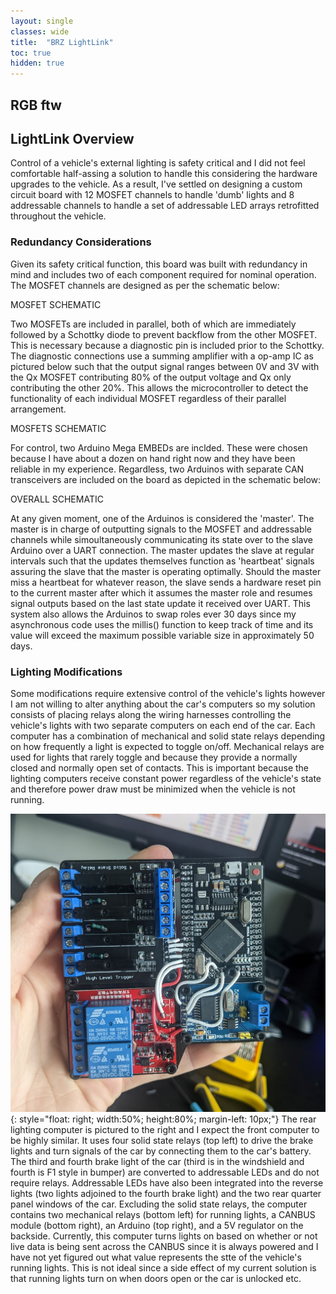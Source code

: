 ```yaml
---
layout: single
classes: wide
title:  "BRZ LightLink"
toc: true
hidden: true
---
```


## RGB ftw



## LightLink Overview

Control of a vehicle's external lighting is safety critical and I did not feel comfortable half-assing a solution to handle this considering the hardware upgrades to the vehicle. As a result, I've settled on designing a custom circuit board with 12 MOSFET channels to handle 'dumb' lights and 8 addressable channels to handle a set of addressable LED arrays retrofitted throughout the vehicle. 

### Redundancy Considerations

Given its safety critical function, this board was built with redundancy in mind and includes two of each component required for nominal operation. The MOSFET channels are designed as per the schematic below:

MOSFET SCHEMATIC

Two MOSFETs are included in parallel, both of which are immediately followed by a Schottky diode to prevent backflow from the other MOSFET. This is necessary because a diagnostic pin is included prior to the Schottky. The diagnostic connections use a summing amplifier with a op-amp IC as pictured below such that the output signal ranges between 0V and 3V with the Qx MOSFET contributing 80% of the output voltage and Qx only contributing the other 20%. This allows the microcontroller to detect the functionality of each individual MOSFET regardless of their parallel arrangement.

MOSFETS SCHEMATIC

For control, two Arduino Mega EMBEDs are inclded. These were chosen because I have about a dozen on hand right now and they have been reliable in my experience. Regardless, two Arduinos with separate CAN transceivers are included on the board as depicted in the schematic below:

OVERALL SCHEMATIC

At any given moment, one of the Arduinos is considered the 'master'. The master is in charge of outputting signals to the MOSFET and addressable channels while simoultaneously communicating its state over to the slave Arduino over a UART connection. The master updates the slave at regular intervals such that the updates themselves function as 'heartbeat' signals assuring the slave that the master is operating optimally. Should the master miss a heartbeat for whatever reason, the slave sends a hardware reset pin to the current master after which it assumes the master role and resumes signal outputs based on the last state update it received over UART. This system also allows the Arduinos to swap roles ever 30 days since my asynchronous code uses the millis() function to keep track of time and its value will exceed the maximum possible variable size in approximately 50 days.

### Lighting Modifications

Some modifications require extensive control of the vehicle's lights however I am not willing to alter anything about the car's computers so my solution consists of placing relays along the wiring harnesses controlling the vehicle's lights with two separate computers on each end of the car. Each computer has a combination of mechanical and solid state relays depending on how frequently a light is expected to toggle on/off. Mechanical relays are used for lights that rarely toggle and because they provide a normally closed and normally open set of contacts. This is important because the lighting computers receive constant power regardless of the vehicle's state and therefore power draw must be minimized when the vehicle is not running.

![Rear light manager computer](/assets/img/brz/rear_light_manager.jpg){: style="float: right; width:50%; height:80%; margin-left: 10px;"} The rear lighting computer is pictured to the right and I expect the front computer to be highly similar. It uses four solid state relays (top left) to drive the brake lights and turn signals of the car by connecting them to the car's battery. The third and fourth brake light of the car (third is in the windshield and fourth is F1 style in bumper) are converted to addressable LEDs and do not require relays. Addressable LEDs have also been integrated into the reverse lights (two lights adjoined to the fourth brake light) and the two rear quarter panel windows of the car. Excluding the solid state relays, the computer contains two mechanical relays (bottom left) for running lights, a CANBUS module (bottom right), an Arduino (top right), and a 5V regulator on the backside. Currently, this computer turns lights on based on whether or not live data is being sent across the CANBUS since it is always powered and I have not yet figured out what value represents the stte of the vehicle's running lights. This is not ideal since a side effect of my current solution is that running lights turn on when doors open or the car is unlocked etc.